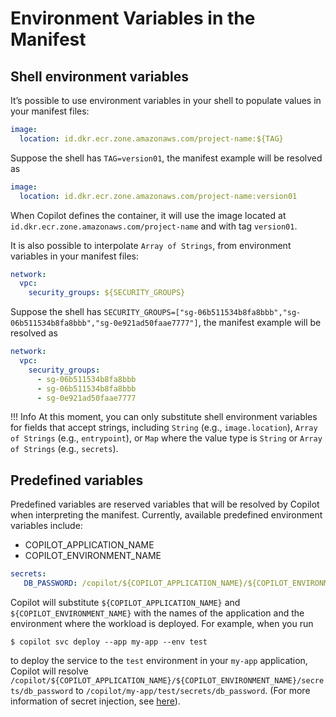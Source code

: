 # Environment Variables in the Manifest

## Shell environment variables
It’s possible to use environment variables in your shell to populate values in your manifest files:

``` yaml
image:
  location: id.dkr.ecr.zone.amazonaws.com/project-name:${TAG}
```

Suppose the shell has `TAG=version01`, the manifest example will be resolved as
```yaml
image:
  location: id.dkr.ecr.zone.amazonaws.com/project-name:version01
```
When Copilot defines the container, it will use the image located at `id.dkr.ecr.zone.amazonaws.com/project-name` and with tag `version01`.

It is also possible to interpolate `Array of Strings`, from environment variables in your manifest files:

```yaml
network:
  vpc:
    security_groups: ${SECURITY_GROUPS}
```

Suppose the shell has `SECURITY_GROUPS=["sg-06b511534b8fa8bbb","sg-06b511534b8fa8bbb","sg-0e921ad50faae7777"]`, the manifest example will be resolved as

```yaml
network:
  vpc:
    security_groups:
      - sg-06b511534b8fa8bbb
      - sg-06b511534b8fa8bbb
      - sg-0e921ad50faae7777
```

!!! Info
    At this moment, you can only substitute shell environment variables for fields that accept strings, including `String` (e.g., `image.location`), `Array of Strings` (e.g., `entrypoint`), or `Map` where the value type is `String` or `Array of Strings` (e.g., `secrets`).

## Predefined variables
Predefined variables are reserved variables that will be resolved by Copilot when interpreting the manifest. Currently, available predefined environment variables include:

- COPILOT_APPLICATION_NAME
- COPILOT_ENVIRONMENT_NAME

```yaml
secrets:
   DB_PASSWORD: /copilot/${COPILOT_APPLICATION_NAME}/${COPILOT_ENVIRONMENT_NAME}/secrets/db_password
```

Copilot will substitute `${COPILOT_APPLICATION_NAME}` and `${COPILOT_ENVIRONMENT_NAME}` with the names of the application and the environment where the workload is deployed. For example, when you run
```
$ copilot svc deploy --app my-app --env test
```
to deploy the service to the `test` environment in your `my-app` application, Copilot will resolve `/copilot/${COPILOT_APPLICATION_NAME}/${COPILOT_ENVIRONMENT_NAME}/secrets/db_password` to `/copilot/my-app/test/secrets/db_password`. (For more information of secret injection, see [here](../developing/secrets.en.md)).
